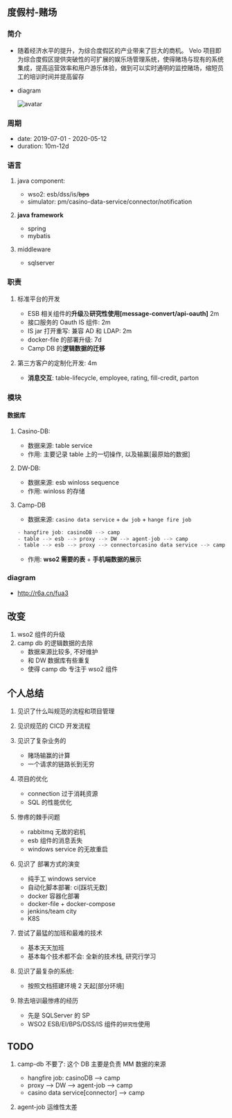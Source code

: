 ## 度假村-赌场

### 简介

- 随着经济水平的提升，为综合度假区的产业带来了巨大的商机。 Velo 项目即为综合度假区提供突破性的可扩展的娱乐场管理系统，使得赌场与现有的系统集成，提高运营效率和用户游乐体验，做到可以实时通明的监控赌场，缩短员工的培训时间并提高留存

- diagram

  ![avatar](https://gitee.com/alice52_xz/VELO/raw/master/Architecture.jpg)

### 周期

- date: 2019-07-01 - 2020-05-12
- duration: 10m-12d

### 语言

1. java component:

   - wso2: esb/dss/is/~~bps~~
   - simulator: pm/casino-data-service/connector/notification

2. **java framework**

   - spring
   - mybatis

3. middleware
   - sqlserver

### 职责

1. 标准平台的开发

   - ESB 相关组件的**升级**及**研究性使用[message-convert/api-oauth]** 2m
   - 接口服务的 Oauth IS 组件: 2m
   - IS jar 打开重写: 兼容 AD 和 LDAP: 2m
   - docker-file 的部署升级: 7d
   - Camp DB 的**逻辑数据的迁移**

2. 第三方客户的定制化开发: 4m
   - **消息交互**: table-lifecycle, employee, rating, fill-credit, parton

### 模块

#### 数据库

1. Casino-DB:
   - 数据来源: table service
   - 作用: 主要记录 table 上的一切操作, 以及输赢[最原始的数据]
2. DW-DB:
   - 数据来源: esb winloss sequence
   - 作用: winloss 的存储
3. Camp-DB

   - 数据来源: `casino data service` + `dw job` + `hange fire job`

   ```java
   - hangfire job: casinoDB --> camp
   - table --> esb --> proxy --> DW --> agent-job --> camp
   - table --> esb --> proxy --> connectorcasino data service --> camp
   ```

   - 作用: **wso2 需要的表** + **手机端数据的展示**

### diagram

- http://r6a.cn/fua3

## 改变

1. wso2 组件的升级
2. camp db 的逻辑数据的去除
   - 数据来源比较多, 不好维护
   - 和 DW 数据库有些重复
   - 使得 camp db 专注于 wso2 组件

## 个人总结

1. 见识了什么叫规范的流程和项目管理
2. 见识规范的 CICD 开发流程
3. 见识了复杂业务的

   - 赌场输赢的计算
   - 一个请求的链路长到无穷

4. 项目的优化

   - connection 过于消耗资源
   - SQL 的性能优化

5. 惨疼的棘手问题

   - rabbitmq 无故的宕机
   - esb 组件的消息丢失
   - windows service 的无故重启

6. 见识了 部署方式的演变

   - 纯手工 windows service
   - 自动化脚本部署: ci[踩坑无数]
   - docker 容器化部署
   - docker-file + docker-compose
   - jenkins/team city
   - K8S

7. 尝试了最猛的加班和最难的技术

   - 基本天天加班
   - 基本每个技术都不会: 全新的技术栈, 研究行学习

8. 见识了最复杂的系统:

   - 按照文档搭建环境 2 天起[部分环境]

9. 除去培训最惨疼的经历

   - 先是 SQLServer 的 SP
   - WSO2 ESB/EI/BPS/DSS/IS 组件的`研究性`使用

## TODO

1. camp-db 不要了: 这个 DB 主要是负责 MM 数据的来源

   - hangfire job: casinoDB --> camp
   - proxy --> DW --> agent-job --> camp
   - casino data service[connector] --> camp

2. agent-job 运维性太差
